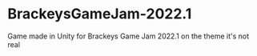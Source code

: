# BrackeysGameJam-2022.1
Game made in Unity for Brackeys Game Jam 2022.1 on the theme it's not real

